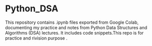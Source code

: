 # Python_DSA
This repository contains .ipynb files exported from Google Colab, documenting my practice and notes from Python Data Structures and Algorithms (DSA) lectures. It includes code snippets.This repo is for practice and rivision purpose .
